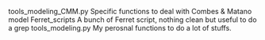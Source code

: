 tools_modeling_CMM.py   Specific functions to deal with Combes & Matano model
Ferret_scripts          A bunch of Ferret script, nothing clean but useful to do a grep
tools_modeling.py       My perosnal functions to do a lot of stuffs.
